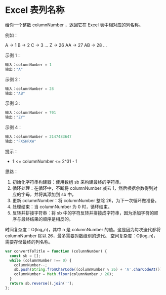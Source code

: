 # Excel 表列名称

给你一个整数 columnNumber ，返回它在 Excel 表中相对应的列名称。

例如：

A -> 1
B -> 2
C -> 3
...
Z -> 26
AA -> 27
AB -> 28
...

示例 1：

```javascript
输入：columnNumber = 1
输出："A"
```

示例 2：

```javascript
输入：columnNumber = 28
输出："AB"
```

示例 3：

```javascript
输入：columnNumber = 701
输出："ZY"
```

示例 4：

```javascript
输入：columnNumber = 2147483647
输出："FXSHRXW"
```

提示：

- 1 <= columnNumber <= 2^31 - 1

思路：
1. 初始化字符串构建器：使用数组 sb 来构建最终的字符串。
2. 循环处理：在循环中，不断将 columnNumber 减去 1，然后根据余数得到对应的字母，并将其添加到 sb 中。
3. 更新 columnNumber：将 columnNumber 整除 26，为下一次循环做准备。
4. 处理结束：当 columnNumber 为 0 时，循环结束。
5. 反转并拼接字符串：将 sb 中的字符反转并拼接成字符串，因为添加字符的顺序与最终结果的顺序是相反的。


时间复杂度：O(logₙn)，其中 n 是 columnNumber 的值。这是因为每次迭代都将 columnNumber 除以 26，最多需要对数级别的迭代。
空间复杂度：O(logₙn)，需要存储最终的列名称。

```javascript
var convertToTitle = function (columnNumber) {
  const sb = [];
  while (columnNumber !== 0) {
    columnNumber--;
    sb.push(String.fromCharCode((columnNumber % 26) + 'A'.charCodeAt()));
    columnNumber = Math.floor(columnNumber / 26);
  }
  return sb.reverse().join('');
};
```
